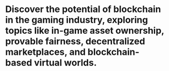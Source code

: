 # Discover the potential of blockchain in the gaming industry, exploring topics like in-game asset ownership, provable fairness, decentralized marketplaces, and blockchain-based virtual worlds.
